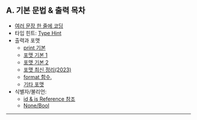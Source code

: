 ## A. 기본 문법 & 출력 목차

- [여러 문장 한 줄에 코딩](./01-여러문장_한줄에코딩.md)
- 타입 힌트: [Type Hint](./02-TypeHint.md)
- 출력과 포맷
  - [print 기본](./03-Print.md)
  - [포맷 기본 1](./04-PrintFormat.md) 
  - [포맷 기본 2](./05-PrintFormat.md)
  - [포맷 최신 정리(2023)](./06-Print2023.md)
  - [format 함수](./07-Format.md), 
  - [기타 포맷](./08-Format.md)
- 식별자/불리언: 
  - [id & is Reference 참조](./09-id_is.md)
  - [None/Bool](./10-None_Bool.md)


---

